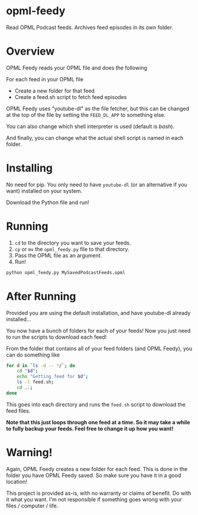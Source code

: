 # opml-feedy
Read OPML Podcast feeds. Archives feed episodes in its own folder.

# Overview

OPML Feedy reads your OPML file and does the following

For each feed in your OPML file

* Create a new folder for that feed
* Create a feed.sh script to fetch feed episodes

OPML Feedy uses "youtube-dl" as the file fetcher, but this can be changed at the top of the file by setting the `FEED_DL_APP` to something else.

You can also change which shell interpreter is used (default is *bash*).

And finally, you can change what the actual shell script is named in each folder.

# Installing

No need for pip. You only need to have `youtube-dl` (or an alternative if you want) installed on your system.

Download the Python file and run!

# Running

1. `cd` to the directory you want to save your feeds.
2. `cp` or `mv` the `opml_feedy.py` file to that directory.
3. Pass the OPML file as an argument.
4. Run!


```bash
python opml_feedy.py MySavedPodcastFeeds.opml
```

# After Running

Provided you are using the default installation, and have youtube-dl already installed...

You now have a bunch of folders for each of your feeds! Now you just need to run the scripts to download each feed!

From the folder that contains all of your feed folders (and OPML Feedy), you can do something like

```bash
for d in `ls -d -- */`; do
    cd "$d";
    echo "Getting feed for $d";
    ls -l feed.sh;
    cd ..;
done
```

This goes into each directory and runs the `feed.sh` script to download the feed files.

**Note that this just loops through one feed at a time. So it may take a while to fully backup your feeds. Feel free to change it up how you want!**


# Warning!

Again, OPML Feedy creates a new folder for each feed. This is done in the folder you have OPML Feedy saved. So make sure you have it in a good location!

This project is provided as-is, with no warranty or claims of benefit. Do with it what you want. I'm not responsible if something goes wrong with your files / computer / life.

